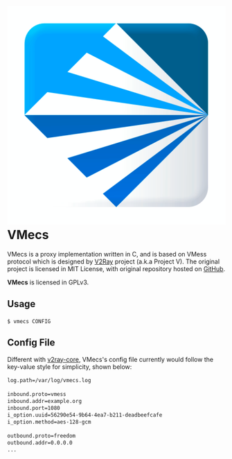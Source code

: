 ![vmecs](vmecs.png) VMecs
===

VMecs is a proxy implementation written in C, and is based on VMess protocol 
which is designed by [V2Ray](https://v2ray.com) project (a.k.a Project V). 
The original project is licensed in MIT License, with original repository hosted
 on [GitHub](https://github.com/v2ray/v2ray-core).

**VMecs** is licensed in GPLv3.

Usage
---
`$ vmecs CONFIG`

Config File
---
Different with [v2ray-core](https://github.com/v2ray/v2ray-core), VMecs's config
file currently would follow the key-value style for simplicity, shown below:
```
log.path=/var/log/vmecs.log

inbound.proto=vmess
inbound.addr=example.org
inbound.port=1080
i_option.uuid=56290e54-9b64-4ea7-b211-deadbeefcafe
i_option.method=aes-128-gcm

outbound.proto=freedom
outbound.addr=0.0.0.0
...
```

